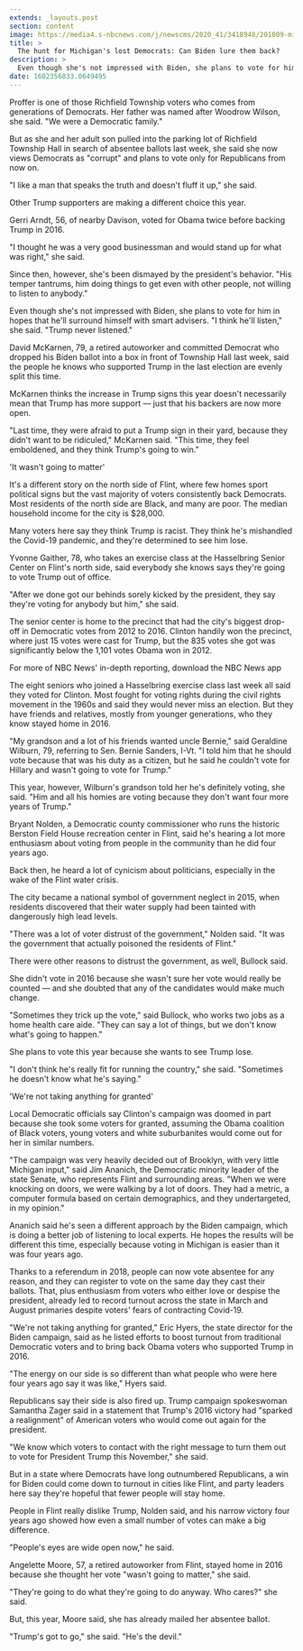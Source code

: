 ```yaml
--- 
extends: _layouts.post 
section: content 
image: https://media4.s-nbcnews.com/j/newscms/2020_41/3418948/201009-michigan-genesee-1x1-mn-1304_5938943f238d8d6b55262f53f73f415e.nbcnews-fp-1200-630.jpg 
title: > 
  The hunt for Michigan's lost Democrats: Can Biden lure them back? 
description: > 
  Even though she's not impressed with Biden, she plans to vote for him in hopes that he'll surround himself with smart advisers.Yvonne Gaither, 78, who takes an exercise class at the Hasselbring Senior Center on Flint's north side, said everybody she knows says they're going to vote Trump out of office."After we done got our behinds sorely kicked by the president, they say they're voting for anybody but him," she said.Ananich said he's seen a different approach by the Biden campaign, which is doing a better job of listening to local experts.Angelette Moore, 57, a retired autoworker from Flint, stayed home in 2016 because she thought her vote "wasn't going to matter," she said. 
date: 1602356833.0649495 
--- 
```

Proffer is one of those Richfield Township voters who comes from generations of Democrats. Her father was named after Woodrow Wilson, she said. "We were a Democratic family."

But as she and her adult son pulled into the parking lot of Richfield Township Hall in search of absentee ballots last week, she said she now views Democrats as "corrupt" and plans to vote only for Republicans from now on.

"I like a man that speaks the truth and doesn't fluff it up," she said.

Other Trump supporters are making a different choice this year.

Gerri Arndt, 56, of nearby Davison, voted for Obama twice before backing Trump in 2016.

"I thought he was a very good businessman and would stand up for what was right," she said.

Since then, however, she's been dismayed by the president's behavior. "His temper tantrums, him doing things to get even with other people, not willing to listen to anybody."

Even though she's not impressed with Biden, she plans to vote for him in hopes that he'll surround himself with smart advisers. "I think he'll listen," she said. "Trump never listened."

David McKarnen, 79, a retired autoworker and committed Democrat who dropped his Biden ballot into a box in front of Township Hall last week, said the people he knows who supported Trump in the last election are evenly split this time.

McKarnen thinks the increase in Trump signs this year doesn't necessarily mean that Trump has more support — just that his backers are now more open.

"Last time, they were afraid to put a Trump sign in their yard, because they didn't want to be ridiculed," McKarnen said. "This time, they feel emboldened, and they think Trump's going to win."

'It wasn't going to matter'

It's a different story on the north side of Flint, where few homes sport political signs but the vast majority of voters consistently back Democrats. Most residents of the north side are Black, and many are poor. The median household income for the city is $28,000.

Many voters here say they think Trump is racist. They think he's mishandled the Covid-19 pandemic, and they're determined to see him lose.

Yvonne Gaither, 78, who takes an exercise class at the Hasselbring Senior Center on Flint's north side, said everybody she knows says they're going to vote Trump out of office.

"After we done got our behinds sorely kicked by the president, they say they're voting for anybody but him," she said.

The senior center is home to the precinct that had the city's biggest drop-off in Democratic votes from 2012 to 2016. Clinton handily won the precinct, where just 15 votes were cast for Trump, but the 835 votes she got was significantly below the 1,101 votes Obama won in 2012.

For more of NBC News' in-depth reporting, download the NBC News app

The eight seniors who joined a Hasselbring exercise class last week all said they voted for Clinton. Most fought for voting rights during the civil rights movement in the 1960s and said they would never miss an election. But they have friends and relatives, mostly from younger generations, who they know stayed home in 2016.

"My grandson and a lot of his friends wanted uncle Bernie," said Geraldine Wilburn, 79, referring to Sen. Bernie Sanders, I-Vt. "I told him that he should vote because that was his duty as a citizen, but he said he couldn't vote for Hillary and wasn't going to vote for Trump."

This year, however, Wilburn's grandson told her he's definitely voting, she said. "Him and all his homies are voting because they don't want four more years of Trump."

Bryant Nolden, a Democratic county commissioner who runs the historic Berston Field House recreation center in Flint, said he's hearing a lot more enthusiasm about voting from people in the community than he did four years ago.

Back then, he heard a lot of cynicism about politicians, especially in the wake of the Flint water crisis.

The city became a national symbol of government neglect in 2015, when residents discovered that their water supply had been tainted with dangerously high lead levels.

"There was a lot of voter distrust of the government," Nolden said. "It was the government that actually poisoned the residents of Flint."

There were other reasons to distrust the government, as well, Bullock said.

She didn't vote in 2016 because she wasn't sure her vote would really be counted — and she doubted that any of the candidates would make much change.

"Sometimes they trick up the vote," said Bullock, who works two jobs as a home health care aide. "They can say a lot of things, but we don't know what's going to happen."

She plans to vote this year because she wants to see Trump lose.

"I don't think he's really fit for running the country," she said. "Sometimes he doesn't know what he's saying."

'We're not taking anything for granted'

Local Democratic officials say Clinton's campaign was doomed in part because she took some voters for granted, assuming the Obama coalition of Black voters, young voters and white suburbanites would come out for her in similar numbers.

"The campaign was very heavily decided out of Brooklyn, with very little Michigan input," said Jim Ananich, the Democratic minority leader of the state Senate, who represents Flint and surrounding areas. "When we were knocking on doors, we were walking by a lot of doors. They had a metric, a computer formula based on certain demographics, and they undertargeted, in my opinion."

Ananich said he's seen a different approach by the Biden campaign, which is doing a better job of listening to local experts. He hopes the results will be different this time, especially because voting in Michigan is easier than it was four years ago.

Thanks to a referendum in 2018, people can now vote absentee for any reason, and they can register to vote on the same day they cast their ballots. That, plus enthusiasm from voters who either love or despise the president, already led to record turnout across the state in March and August primaries despite voters' fears of contracting Covid-19.

"We're not taking anything for granted," Eric Hyers, the state director for the Biden campaign, said as he listed efforts to boost turnout from traditional Democratic voters and to bring back Obama voters who supported Trump in 2016.

"The energy on our side is so different than what people who were here four years ago say it was like," Hyers said.

Republicans say their side is also fired up. Trump campaign spokeswoman Samantha Zager said in a statement that Trump's 2016 victory had "sparked a realignment" of American voters who would come out again for the president.

"We know which voters to contact with the right message to turn them out to vote for President Trump this November," she said.

But in a state where Democrats have long outnumbered Republicans, a win for Biden could come down to turnout in cities like Flint, and party leaders here say they're hopeful that fewer people will stay home.

People in Flint really dislike Trump, Nolden said, and his narrow victory four years ago showed how even a small number of votes can make a big difference.

"People's eyes are wide open now," he said.

Angelette Moore, 57, a retired autoworker from Flint, stayed home in 2016 because she thought her vote "wasn't going to matter," she said.

"They're going to do what they're going to do anyway. Who cares?" she said.

But, this year, Moore said, she has already mailed her absentee ballot.

"Trump's got to go," she said. "He's the devil."